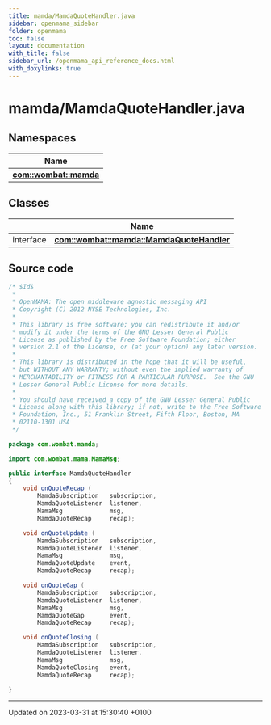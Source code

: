 ```yaml
---
title: mamda/MamdaQuoteHandler.java
sidebar: openmama_sidebar
folder: openmama
toc: false
layout: documentation
with_title: false
sidebar_url: /openmama_api_reference_docs.html
with_doxylinks: true
---
```


# mamda/MamdaQuoteHandler.java



## Namespaces

| Name           |
| -------------- |
| **[com::wombat::mamda](namespacecom_1_1wombat_1_1mamda.html)**  |

## Classes

|                | Name           |
| -------------- | -------------- |
| interface | **[com::wombat::mamda::MamdaQuoteHandler](interfacecom_1_1wombat_1_1mamda_1_1MamdaQuoteHandler.html)**  |




## Source code

```java
/* $Id$
 *
 * OpenMAMA: The open middleware agnostic messaging API
 * Copyright (C) 2012 NYSE Technologies, Inc.
 *
 * This library is free software; you can redistribute it and/or
 * modify it under the terms of the GNU Lesser General Public
 * License as published by the Free Software Foundation; either
 * version 2.1 of the License, or (at your option) any later version.
 *
 * This library is distributed in the hope that it will be useful,
 * but WITHOUT ANY WARRANTY; without even the implied warranty of
 * MERCHANTABILITY or FITNESS FOR A PARTICULAR PURPOSE.  See the GNU
 * Lesser General Public License for more details.
 *
 * You should have received a copy of the GNU Lesser General Public
 * License along with this library; if not, write to the Free Software
 * Foundation, Inc., 51 Franklin Street, Fifth Floor, Boston, MA
 * 02110-1301 USA
 */

package com.wombat.mamda;

import com.wombat.mama.MamaMsg;

public interface MamdaQuoteHandler
{
    void onQuoteRecap (
        MamdaSubscription   subscription,
        MamdaQuoteListener  listener,
        MamaMsg             msg,
        MamdaQuoteRecap     recap);

    void onQuoteUpdate (
        MamdaSubscription   subscription,
        MamdaQuoteListener  listener,
        MamaMsg             msg,
        MamdaQuoteUpdate    event,
        MamdaQuoteRecap     recap);

    void onQuoteGap (
        MamdaSubscription   subscription,
        MamdaQuoteListener  listener,
        MamaMsg             msg,
        MamdaQuoteGap       event,
        MamdaQuoteRecap     recap);

    void onQuoteClosing (
        MamdaSubscription   subscription,
        MamdaQuoteListener  listener,
        MamaMsg             msg,
        MamdaQuoteClosing   event,
        MamdaQuoteRecap     recap);

}
```


-------------------------------

Updated on 2023-03-31 at 15:30:40 +0100
